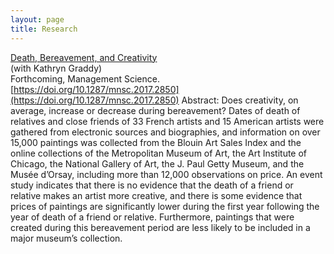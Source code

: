 ```yaml
---
layout: page
title: Research
---
```


[Death, Bereavement, and Creativity](research/graddy-lieberman-death-bereavement-creativity.pdf)  
(with Kathryn Graddy)  
Forthcoming, Management Science.  
[https://doi.org/10.1287/mnsc.2017.2850](https://doi.org/10.1287/mnsc.2017.2850)
Abstract: Does creativity, on average, increase or decrease during bereavement? Dates of death of relatives and close friends of 33 French artists and 15 American artists were gathered from electronic sources and biographies, and information on over 15,000 paintings was collected from the Blouin Art Sales Index and the online collections of the Metropolitan Museum of Art, the Art Institute of Chicago, the National Gallery of Art, the J. Paul Getty Museum, and the Musée d’Orsay, including more than 12,000 observations on price. An event study indicates that there is no evidence that the death of a friend or relative makes an artist more creative, and there is some evidence that prices of paintings are significantly lower during the first year following the year of death of a friend or relative. Furthermore, paintings that were created during this bereavement period are less likely to be included in a major museum’s collection.
